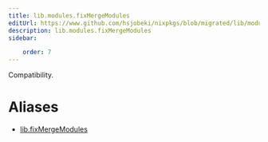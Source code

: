 ```yaml
---
title: lib.modules.fixMergeModules
editUrl: https://www.github.com/hsjobeki/nixpkgs/blob/migrated/lib/modules.nix#L1090C21
description: lib.modules.fixMergeModules
sidebar:

    order: 7
---
```


Compatibility.


# Aliases

- [lib.fixMergeModules](/nix-doc-comments/reference/lib/lib-fixmergemodules)


